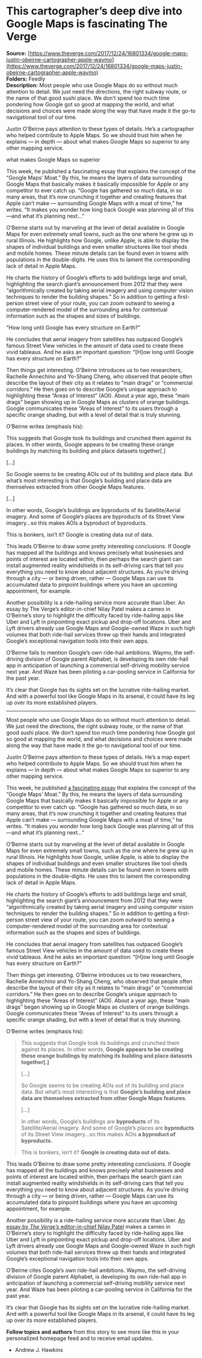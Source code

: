 # This cartographer’s deep dive into Google Maps is fascinating The Verge

**Source:** [https://www.theverge.com/2017/12/24/16801334/google-maps-justin-obeirne-cartographer-apple-waymo](https://www.theverge.com/2017/12/24/16801334/google-maps-justin-obeirne-cartographer-apple-waymo)  
**Folders:** Feedly  
**Description:** Most people who use Google Maps do so without much attention to detail. We just need the directions, the right subway route, or the name of that good sushi place. We don’t spend too much time pondering how Google got so good at mapping the world, and what decisions and choices were made along the way that have made it the go-to navigational tool of our time. 

Justin O’Beirne pays attention to these types of details. He’s a cartographer who helped contribute to Apple Maps. So we should trust him when he explains — in depth — about what makes Google Maps so superior to any other mapping service. 

what makes Google Maps so superior

This week, he published a fascinating essay that explains the concept of the “Google Maps’ Moat.” By this, he means the layers of data surrounding Google Maps that basically makes it basically impossible for Apple or any competitor to ever catch up. “Google has gathered so much data, in so many areas, that it’s now crunching it together and creating features that Apple can’t make — surrounding Google Maps with a moat of time,” he writes. “It makes you wonder how long back Google was planning all of this—and what it’s planning next...”

O’Beirne starts out by marveling at the level of detail available in Google Maps for even extremely small towns, such as the one where he grew up in rural Illinois. He highlights how Google, unlike Apple, is able to display the shapes of individual buildings and even smaller structures like tool sheds and mobile homes. These minute details can be found even in towns with populations in the double-digits. He uses this to lament the corresponding lack of detail in Apple Maps. 

He charts the history of Google’s efforts to add buildings large and small, highlighting the search giant’s announcement from 2012 that they were “algorithmically created by taking aerial imagery and using computer vision techniques to render the building shapes.” So in addition to getting a first-person street view of your route, you can zoom outward to seeing a computer-rendered model of the surrounding area for contextual information such as the shapes and sizes of buildings.

“How long until Google has every structure on Earth?”

He concludes that aerial imagery from satellites has outpaced Google’s famous Street View vehicles in the amount of data used to create these vivid tableaus. And he asks an important question: “[H]ow long until Google has every structure on Earth?”

Then things get interesting. O’Beirne introduces us to two researchers, Rachelle Annechino and Yo-Shang Cheng, who observed that people often describe the layout of their city as it relates to “main drags” or “commercial corridors.” He then goes on to describe Google’s unique approach to highlighting these “Areas of Interest” (AOI). About a year ago, these “main drags” began showing up in Google Maps as clusters of orange buildings. Google communicates these “Areas of Interest” to its users through a specific orange shading, but with a level of detail that is truly stunning. 

O’Beirne writes (emphasis his):

This suggests that Google took its buildings and crunched them against its places. In other words, Google appears to be creating these orange buildings by matching its building and place datasets together[.]

[...]

So Google seems to be creating AOIs out of its building and place data. But what’s most interesting is that Google’s building and place data are themselves extracted from other Google Maps features.

[...]

In other words, Google’s buildings are byproducts of its Satellite/Aerial imagery. And some of Google’s places are byproducts of its Street View imagery...so this makes AOIs a byproduct of byproducts. 

This is bonkers, isn’t it? Google is creating data out of data.

This leads O’Beirne to draw some pretty interesting conclusions. If Google has mapped all the buildings and knows precisely what businesses and points of interest are located within, then perhaps the search giant can install augmented reality windshields in its self-driving cars that tell you everything you need to know about adjacent structures. As you’re driving through a city — or being driven, rather — Google Maps can use its accumulated data to pinpoint buildings where you have an upcoming appointment, for example. 

Another possibility is a ride-hailing service more accurate than Uber. An essay by The Verge’s editor-in-chief Nilay Patel makes a cameo in O’Beirne’s story to highlight the difficulty faced by ride-hailing apps like Uber and Lyft in pinpointing exact pickup and drop-off locations. Uber and Lyft drivers already use Google Maps and Google-owned Waze in such high volumes that both ride-hail services threw up their hands and integrated Google’s exceptional navigation tools into their own apps. 

O’Beirne fails to mention Google’s own ride-hail ambitions. Waymo, the self-driving division of Google parent Alphabet, is developing its own ride-hail app in anticipation of launching a commercial self-driving mobility service next year. And Waze has been piloting a car-pooling service in California for the past year. 

It’s clear that Google has its sights set on the lucrative ride-hailing market. And with a powerful tool like Google Maps in its arsenal, it could have its leg up over its more established players. 


---

<div><div><p>Most people who use Google Maps do so without much attention to detail. We just need the directions, the right subway route, or the name of that good sushi place. We don’t spend too much time pondering how Google got so good at mapping the world, and what decisions and choices were made along the way that have made it the go-to navigational tool of our time.</p></div><div><p>Justin O’Beirne pays attention to these types of details. He’s a map expert who helped contribute to Apple Maps. So we should trust him when he explains — in depth — about what makes Google Maps so superior to any other mapping service.</p></div><div><p>This week, he published <a href="https://www.justinobeirne.com/google-maps-moat">a fascinating essay</a> that explains the concept of the “Google Maps’ Moat.” By this, he means the layers of data surrounding Google Maps that basically makes it basically impossible for Apple or any competitor to ever catch up. “Google has gathered so much data, in so many areas, that it’s now crunching it together and creating features that Apple can’t make — surrounding Google Maps with a moat of time,” he writes. “It makes you wonder how long back Google was planning all of this—and what it’s planning next...”</p></div><div><p>O’Beirne starts out by marveling at the level of detail available in Google Maps for even extremely small towns, such as the one where he grew up in rural Illinois. He highlights how Google, unlike Apple, is able to display the shapes of individual buildings and even smaller structures like tool sheds and mobile homes. These minute details can be found even in towns with populations in the double-digits. He uses this to lament the corresponding lack of detail in Apple Maps.</p></div><div><p>He charts the history of Google’s efforts to add buildings large and small, highlighting the search giant’s announcement from 2012 that they were “algorithmically created by taking aerial imagery and using computer vision techniques to render the building shapes.” So in addition to getting a first-person street view of your route, you can zoom outward to seeing a computer-rendered model of the surrounding area for contextual information such as the shapes and sizes of buildings.</p></div><div><p>He concludes that aerial imagery from satellites has outpaced Google’s famous Street View vehicles in the amount of data used to create these vivid tableaus. And he asks an important question: “[H]ow long until Google has every structure on Earth?”</p></div><div><p>Then things get interesting. O’Beirne introduces us to two researchers, Rachelle Annechino and Yo-Shang Cheng, who observed that people often describe the layout of their city as it relates to “main drags” or “commercial corridors.” He then goes on to describe Google’s unique approach to highlighting these “Areas of Interest” (AOI). About a year ago, these “main drags” began showing up in Google Maps as clusters of orange buildings. Google communicates these “Areas of Interest” to its users through a specific orange shading, but with a level of detail that is truly stunning.</p></div><div><p>O’Beirne writes (emphasis his):</p></div><div><blockquote><p>This suggests that Google took its buildings and crunched them against its places. In other words, <strong>Google appears to be creating these orange buildings by matching its building and place datasets together[.]</strong></p><p>[...]</p><p>So Google seems to be creating AOIs out of its building and place data. But what’s most interesting is that <strong>Google’s building and place data are themselves extracted from other Google Maps features</strong>.</p><p>[...]</p><p>In other words, Google’s buildings are <strong>byproducts</strong> of its Satellite/Aerial imagery. And some of Google’s places are <strong>byproducts</strong> of its Street View imagery...so this makes AOIs <strong>a byproduct of byproducts. </strong></p><p>This is bonkers, isn’t it? <strong>Google is creating data out of data.</strong></p></blockquote></div><div><p>This leads O’Beirne to draw some pretty interesting conclusions. If Google has mapped all the buildings and knows precisely what businesses and points of interest are located within, then perhaps the search giant can install augmented reality windshields in its self-driving cars that tell you everything you need to know about adjacent structures. As you’re driving through a city — or being driven, rather — Google Maps can use its accumulated data to pinpoint buildings where you have an upcoming appointment, for example.</p></div><div><p>Another possibility is a ride-hailing service more accurate than Uber. <a href="https://www.theverge.com/2016/8/24/12628488/uber-maps-self-driving-cars-egress-problem">An essay by <em>The Verge’s </em>editor-in-chief Nilay Patel</a> makes a cameo in O’Beirne’s story to highlight the difficulty faced by ride-hailing apps like Uber and Lyft in pinpointing exact pickup and drop-off locations. Uber and Lyft drivers already use Google Maps and Google-owned Waze in such high volumes that both ride-hail services threw up their hands and integrated Google’s exceptional navigation tools into their own apps.</p></div><div><p>O’Beirne cites Google’s own ride-hail ambitions. Waymo, the self-driving division of Google parent Alphabet, is developing its own ride-hail app in anticipation of launching a commercial self-driving mobility service next year. And Waze has been piloting a car-pooling service in California for the past year.</p></div><div><p>It’s clear that Google has its sights set on the lucrative ride-hailing market. And with a powerful tool like Google Maps in its arsenal, it could have its leg up over its more established players.</p></div><div><span><strong>Follow topics and authors</strong> from this story to see more like this in your personalized homepage feed and to receive email updates.</span><ul><li><span><span><span>Andrew J. Hawkins</span></span></span></li></ul></div></div>
